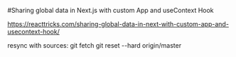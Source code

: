 #Sharing global data in Next.js with custom App and useContext Hook

https://reacttricks.com/sharing-global-data-in-next-with-custom-app-and-usecontext-hook/


resync with sources:
git fetch
git reset --hard origin/master